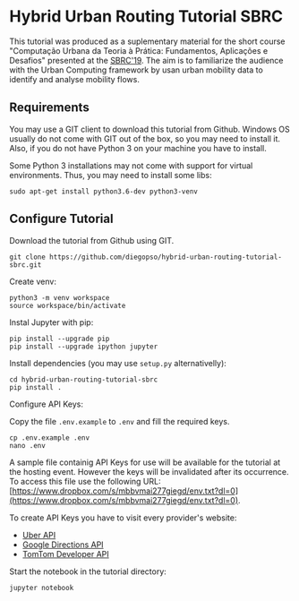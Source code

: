 # Hybrid Urban Routing Tutorial SBRC

This tutorial was produced as a suplementary material for the short course "Computação Urbana da Teoria à Prática: Fundamentos, Aplicações e Desafios" presented at the [SBRC'19](http://sbrc2019.sbc.org.br/en/). The aim is to familiarize the audience with the Urban Computing framework by usan urban mobility data to identify and analyse mobility flows.

## Requirements

You may use a GIT client to download this tutorial from Github. Windows OS usually do not come with GIT out of the box, so you may need to install it. Also, if you do not have Python 3 on your machine you have to install.

Some Python 3 installations may not come with support for virtual environments. Thus, you may need to install some libs:

    sudo apt-get install python3.6-dev python3-venv

## Configure Tutorial

Download the tutorial from Github using GIT.

    git clone https://github.com/diegopso/hybrid-urban-routing-tutorial-sbrc.git

Create venv:

    python3 -m venv workspace
    source workspace/bin/activate

Instal Jupyter with pip:

	pip install --upgrade pip
	pip install --upgrade ipython jupyter

Install dependencies (you may use `setup.py` alternativelly):

	cd hybrid-urban-routing-tutorial-sbrc
    pip install .

Configure API Keys:

Copy the file `.env.example` to `.env` and fill the required keys.

    cp .env.example .env
    nano .env

A sample file containig API Keys for use will be available for the tutorial at the hosting event. However the keys will be invalidated after its occurrence. To access this file use the following URL: [https://www.dropbox.com/s/mbbvmai277giegd/env.txt?dl=0](https://www.dropbox.com/s/mbbvmai277giegd/env.txt?dl=0).

To create API Keys you have to visit every provider's website:

* [Uber API](https://developer.uber.com/docs/riders/ride-requests/tutorials/api/introduction)
* [Google Directions API](https://developers.google.com/maps/documentation/directions/get-api-key)
* [TomTom Developer API](https://developer.tomtom.com/user/register)

Start the notebook in the tutorial directory:

	jupyter notebook
